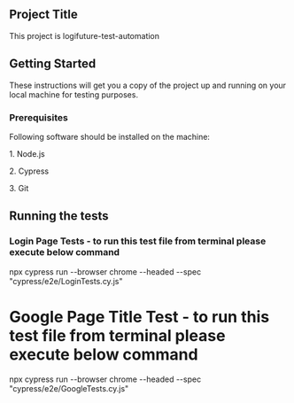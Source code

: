 <h2> Project Title </h2>
This project is logifuture-test-automation


<h2> Getting Started </h2>
These instructions will get you a copy of the project up and running on your local machine for testing purposes.

<h3> Prerequisites </h3>
Following software should be installed on the machine:</n>
<p> </p>
<p> 1. Node.js </p>
<p> 2. Cypress </p>
<p> 3. Git </p>



<h2> Running the tests </h2>

<h3> Login Page Tests - to run this test file from terminal please execute below command </h3>
npx cypress run --browser chrome --headed --spec  "cypress/e2e/LoginTests.cy.js"



<h1> Google Page Title Test - to run this test file from terminal please execute below command </h1>

   <p> npx cypress run --browser chrome --headed --spec  "cypress/e2e/GoogleTests.cy.js" </p>



